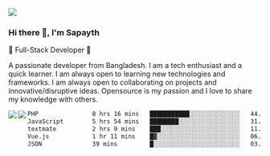 <!-- **sapayth/sapayth** is a ✨ _special_ ✨ repository because its `README.md` (this file) appears on your GitHub profile.

Here are some ideas to get you started:

- 🔭 I’m currently working on ...
- 🌱 I’m currently learning ...
- 👯 I’m looking to collaborate on ...
- 🤔 I’m looking for help with ...
- 💬 Ask me about ...
- 📫 How to reach me: ...
- 😄 Pronouns: ...
- ⚡ Fun fact: ...
-->
![](https://user-images.githubusercontent.com/74038190/226190894-18e959ba-d458-4a94-ac44-790190f2a947.gif)
### Hi there 👋, I'm Sapayth

🚀 Full-Stack Developer 🚀

A passionate developer from Bangladesh. I am a tech enthusiast and a quick learner. I am always open to learning new technologies and frameworks. I am always open to collaborating on projects and innovative/disruptive ideas. Opensource is my passion and I love to share my knowledge with others.

<div>
<a href="https://github.com/sapayth/github-readme-stats">
  <img align="left" src="https://github-readme-stats.vercel.app/api?username=sapayth&show_icons=true&count_private=true" />
</a>
<a href="https://github.com/sapayth/github-readme-stats">
  <img align="left" src="https://github-readme-stats.vercel.app/api/top-langs/?username=sapayth" />
</a>
</div>
<!--START_SECTION:waka-->

```txt
PHP               8 hrs 16 mins   ███████████░░░░░░░░░░░░░░   44.57 %
JavaScript        5 hrs 54 mins   ████████░░░░░░░░░░░░░░░░░   31.88 %
textmate          2 hrs 9 mins    ███░░░░░░░░░░░░░░░░░░░░░░   11.62 %
Vue.js            1 hr 11 mins    █▓░░░░░░░░░░░░░░░░░░░░░░░   06.43 %
JSON              39 mins         █░░░░░░░░░░░░░░░░░░░░░░░░   03.53 %
```

<!--END_SECTION:waka-->
